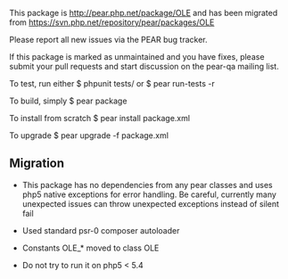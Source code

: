 This package is http://pear.php.net/package/OLE and has been migrated from https://svn.php.net/repository/pear/packages/OLE

Please report all new issues via the PEAR bug tracker.

If this package is marked as unmaintained and you have fixes, please submit your pull requests and start discussion on the pear-qa mailing list.

To test, run either
$ phpunit tests/
  or
$ pear run-tests -r

To build, simply
$ pear package

To install from scratch
$ pear install package.xml

To upgrade
$ pear upgrade -f package.xml

## Migration

- This package has no dependencies from any pear classes and uses php5 native exceptions for error handling.
Be careful, currently many unexpected issues can throw unexpected exceptions instead of silent fail

- Used standard psr-0 composer autoloader

- Constants OLE_* moved to class OLE

- Do not try to run it on php5 < 5.4
